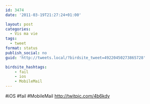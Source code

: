 ```yaml
---
id: 3474
date: '2011-03-19T21:27:24+01:00'

layout: post
categories:
  - Vis ma vie
tags:
  - tweet
format: status
publish_social: no
guid: 'http://tweets.local/?birdsite_tweet=49220450273865728'

birdsite_hashtags:
    - fail
    - ios
    - MobileMail
---
```


\#iOS #fail #MobileMail http://twitpic.com/4b6kdy
